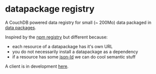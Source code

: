 datapackage registry
====================

A CouchDB powered data registry for small (~ 200Mo) data packaged in
[data packages](http://dataprotocols.org/data-packages/).

Inspired by the [npm registry](https://github.com/isaacs/npmjs.org)
but different because:

- each resource of a datapackage has it's own URL
- you do not necessarily install a datapackage as a dependency
- if a resource has some [json-ld](http://json-ld.org/) we can do cool semantic stuff

A client is in development [here](https://github.com/standard-analytics/dpm-stan).
